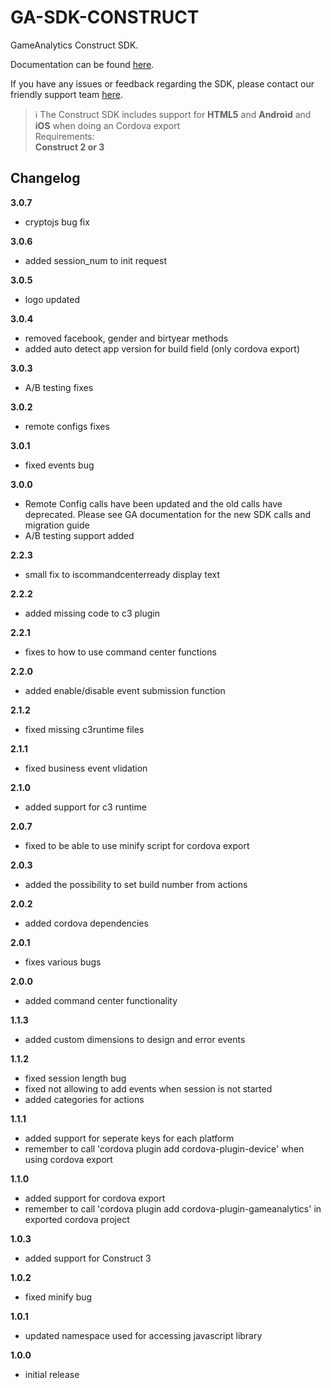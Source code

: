 GA-SDK-CONSTRUCT
==========

GameAnalytics Construct SDK.

Documentation can be found [here](https://gameanalytics.com/docs/construct-sdk).

If you have any issues or feedback regarding the SDK, please contact our friendly support team [here](https://gameanalytics.com/contact).

> :information_source:
> The Construct SDK includes support for **HTML5** and **Android** and **iOS** when doing an Cordova export    
> Requirements:<br/>
> **Construct 2 or 3**

Changelog
---------
<!--(CHANGELOG_TOP)-->
**3.0.7**
* cryptojs bug fix

**3.0.6**
* added session_num to init request

**3.0.5**
* logo updated

**3.0.4**
* removed facebook, gender and birtyear methods
* added auto detect app version for build field (only cordova export)

**3.0.3**
* A/B testing fixes

**3.0.2**
* remote configs fixes

**3.0.1**
* fixed events bug

**3.0.0**
* Remote Config calls have been updated and the old calls have deprecated. Please see GA documentation for the new SDK calls and migration guide
* A/B testing support added

**2.2.3**
* small fix to iscommandcenterready display text

**2.2.2**
* added missing code to c3 plugin

**2.2.1**
* fixes to how to use command center functions

**2.2.0**
* added enable/disable event submission function

**2.1.2**
* fixed missing c3runtime files

**2.1.1**
* fixed business event vlidation

**2.1.0**
* added support for c3 runtime

**2.0.7**
* fixed to be able to use minify script for cordova export

**2.0.3**
* added the possibility to set build number from actions

**2.0.2**
* added cordova dependencies

**2.0.1**
* fixes various bugs

**2.0.0**
* added command center functionality

**1.1.3**
* added custom dimensions to design and error events

**1.1.2**
* fixed session length bug
* fixed not allowing to add events when session is not started
* added categories for actions

**1.1.1**
* added support for seperate keys for each platform
* remember to call 'cordova plugin add cordova-plugin-device' when using cordova export

**1.1.0**
* added support for cordova export
* remember to call 'cordova plugin add cordova-plugin-gameanalytics' in exported cordova project

**1.0.3**
* added support for Construct 3

**1.0.2**
* fixed minify bug

**1.0.1**
* updated namespace used for accessing javascript library

**1.0.0**
* initial release
